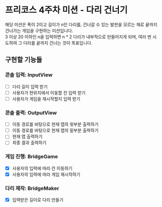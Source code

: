 # 프리코스 4주차 미션 - 다리 건너기  

해당 미션은 폭이 2이고 길이가 n인 다리를, 건너갈 수 있는 발판을 모르는 채로 끝까지 건너가는 게임을 구현하는 미션입니다.  
3 이상 20 이하인 n을 입력하면 n * 2 다리가 내부적으로 만들어지게 되며, 여러 번 시도하여 그 다리를 끝까지 건너는 것이 목표입니다.  
  
## 구현할 기능들  
### 콘솔 입력: InputView  
- [ ] 다리 길이 입력 받기  
- [ ] 사용자가 현위치에서 이동할 칸 입력 받기  
- [ ] 사용자가 게임을 재시작할지 입력 받기  
  
### 콘솔 출력: OutputView  
- [ ] 이동 경로를 바탕으로 현재 맵의 윗부분 출력하기  
- [ ] 이동 경로를 바탕으로 현재 맵의 밑부분 출력하기  
- [ ] 현재 맵 출력하기  
- [ ] 최종 결과 출력하기  
  
### 게임 진행: BridgeGame  
- [x] 사용자의 입력에 따라 칸 이동하기  
- [x] 사용자의 입력에 따라 게임 재시작하기  
  
### 다리 제작: BridgeMaker  
- [x] 입력받은 길이로 다리 만들기
